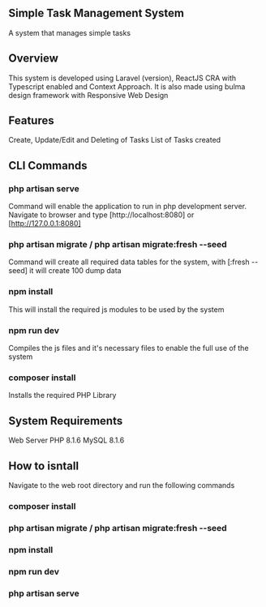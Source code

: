 Simple Task Management System
--------------------------------------------------
A system that manages simple tasks

Overview
--------------------------------------------------
This system is developed using Laravel (version), ReactJS CRA with Typescript enabled and Context Approach. 
It is also made using bulma design framework with Responsive Web Design

Features
-------------------------------------------------
Create, Update/Edit and Deleting of Tasks
List of Tasks created

CLI Commands
-------------------------------------------------
### php artisan serve
Command will enable the application to run in php development server.
Navigate to browser and type [http://localhost:8080] or [http://127.0.0.1:8080]

### php artisan migrate / php artisan migrate:fresh --seed
Command will create all required data tables for the system, with [:fresh --seed] it will create 100 dump data

### npm install
This will install the required js modules to be used by the system

### npm run dev
Compiles the js files and it's necessary files to enable the full use of the system

### composer install
Installs the required PHP Library


System Requirements
-------------------------------------------------
Web Server
PHP 8.1.6
MySQL 8.1.6


How to isntall
-------------------------------------------------
Navigate to the web root directory and run the following commands
### composer install
### php artisan migrate / php artisan migrate:fresh --seed
### npm install
### npm run dev
### php artisan serve